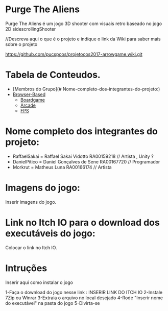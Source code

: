 # Purge The Aliens 

Purge The Aliens é um jogo 3D shooter com visuais retro baseado no jogo 2D sidescrollingShooter

//Descreva aqui o que é o projeto e indique o link da Wiki para saber mais sobre o projeto

https://github.com/pucspcos/projetocos2017-arrowgame.wiki.git

# Tabela de Conteudos.

- [Membros do Grupo](# Nome-completo-dos-integrantes-do-projeto:)
- [Browser-Based](#user-content-browser-based)
  - [Boardgame](#user-content-boardgame)
  - [Arcade](#user-content-arcade)
  - [FPS](#user-content-fps)




# Nome completo dos integrantes do projeto:

* RaffaelSakai = Raffael Sakai Vidotto RA00159218 // Artista , Unity ?
* DanielPitico = Daniel Gonçalves de Sene RA00167720 // Programador
* Morkrut = Matheus Luna RA00166174 // Artista


# Imagens do jogo:

Inserir imagens do jogo.

# Link no Itch IO para o download dos executáveis do jogo:

Colocar o link no Itch IO.

# Intruções

Inserir aqui como instalar o jogo

1-Faça o download do jogo nesse link : INSERIR LINK DO ITCH IO
2-Instale 7Zip ou Winrar
3-Extraia o arquivo no local desejado
4-Rode "Inserir nome do executável" na pasta do jogo
5-Divirta-se 
